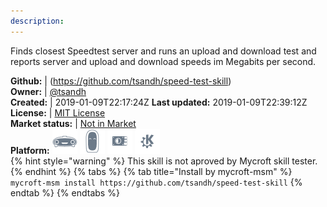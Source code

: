 ```yaml
---
description: 
---
```

Finds closest Speedtest server and runs an upload and download test and reports
server and upload and download speeds im Megabits per second.

**Github:** | (https://github.com/tsandh/speed-test-skill)  
**Owner:** | [@tsandh](https://github.com/tsandh)  
**Created:** | 2019-01-09T22:17:24Z  **Last updated:** 2019-01-09T22:39:12Z  
**License:** | [MIT License](https://api.github.com/licenses/mit)  
**Market status:** | [Not in Market](https://market.mycroft.ai/skill/)  
**Platform:**   ![](.gitbook/assets/mark-1-icon.png)  ![](.gitbook/assets/mark-2-icon.png)  ![](.gitbook/assets/picroft-icon.png)  ![](.gitbook/assets/kde.png)   
{% hint style="warning" %}
This skill is not aproved by Mycroft skill tester.
{% endhint %}
  {% tabs %}
{% tab title="Install by mycroft-msm" %}
``` mycroft-msm install https://github.com/tsandh/speed-test-skill```
{% endtab %}
  {% endtabs %}
  
